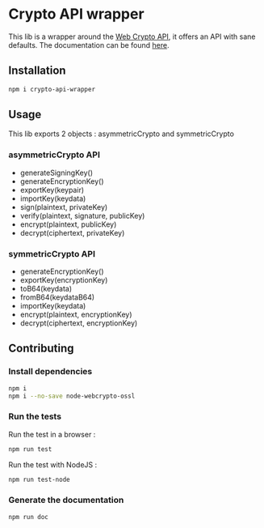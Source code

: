 # Crypto API wrapper

This lib is a wrapper around the [Web Crypto API][1], it offers an API
with sane defaults. The documentation can be found [here][2].

## Installation

```sh
npm i crypto-api-wrapper
```

## Usage

This lib exports 2 objects : asymmetricCrypto and symmetricCrypto

### asymmetricCrypto API

* generateSigningKey()
* generateEncryptionKey()
* exportKey(keypair)
* importKey(keydata)
* sign(plaintext, privateKey)
* verify(plaintext, signature, publicKey)
* encrypt(plaintext, publicKey)
* decrypt(ciphertext, privateKey)

### symmetricCrypto API

* generateEncryptionKey()
* exportKey(encryptionKey)
* toB64(keydata)
* fromB64(keydataB64)
* importKey(keydata)
* encrypt(plaintext, encryptionKey)
* decrypt(ciphertext, encryptionKey)

[1]: https://developer.mozilla.org/en-US/docs/Web/API/Web_Crypto_API
[2]: https://coast-team.github.io/crypto-api-wrapper/

## Contributing

### Install dependencies

```sh
npm i
npm i --no-save node-webcrypto-ossl
```

### Run the tests

Run the test in a browser :

```sh
npm run test
```

Run the test with NodeJS :

```sh
npm run test-node
```

### Generate the documentation

```sh
npm run doc
```
